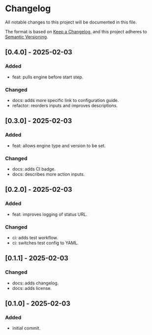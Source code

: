 # Changelog

All notable changes to this project will be documented in this file.

The format is based on [Keep a Changelog](https://keepachangelog.com/en/1.0.0/),
and this project adheres to [Semantic Versioning](https://semver.org/spec/v2.0.0.html).


## [0.4.0] - 2025-02-03
### Added
- feat: pulls engine before start step.

### Changed
- docs: adds more specific link to configuration guide.
- refactor: reorders inputs and improves descriptions.

## [0.3.0] - 2025-02-03
### Added
- feat: allows engine type and version to be set.

### Changed
- docs: adds CI badge.
- docs: describes more action inputs.

## [0.2.0] - 2025-02-03
### Added
- feat: improves logging of status URL.

### Changed
- ci: adds test workflow.
- ci: switches test config to YAML.

## [0.1.1] - 2025-02-03
### Changed
- docs: adds changelog.
- docs: adds license.

## [0.1.0] - 2025-02-03
### Added
- initial commit.

